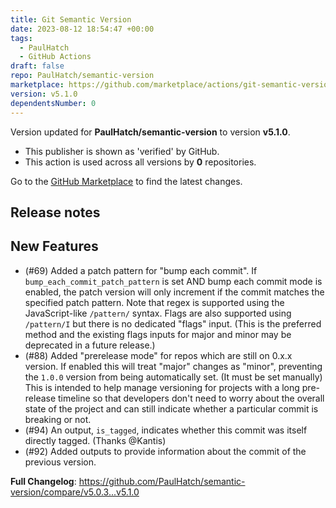 ```yaml
---
title: Git Semantic Version
date: 2023-08-12 18:54:47 +00:00
tags:
  - PaulHatch
  - GitHub Actions
draft: false
repo: PaulHatch/semantic-version
marketplace: https://github.com/marketplace/actions/git-semantic-version
version: v5.1.0
dependentsNumber: 0
---
```



Version updated for **PaulHatch/semantic-version** to version **v5.1.0**.
- This publisher is shown as 'verified' by GitHub.
- This action is used across all versions by **0** repositories.

Go to the [GitHub Marketplace](https://github.com/marketplace/actions/git-semantic-version) to find the latest changes.

## Release notes

## New Features
- (#69) Added a patch pattern for "bump each commit". If `bump_each_commit_patch_pattern` is set AND bump each commit mode is enabled, the patch version will only increment if the commit matches the specified patch pattern. Note that regex is supported using the JavaScript-like `/pattern/` syntax. Flags are also supported using `/pattern/I` but there is no dedicated "flags" input. (This is the preferred method and the existing flags inputs for major and minor may be deprecated in a future release.)
- (#88) Added "prerelease mode" for repos which are still on 0.x.x version. If enabled this will treat "major" changes as "minor", preventing the `1.0.0` version from being automatically set. (It must be set manually) This is intended to help manage versioning for projects with a long pre-release timeline so that developers don't need to worry about the overall state of the project and can still indicate whether a particular commit is breaking or not.
- (#94) An output, `is_tagged`, indicates whether this commit was itself directly tagged. (Thanks @Kantis)
- (#92) Added outputs to provide information about the commit of the previous version.

**Full Changelog**: https://github.com/PaulHatch/semantic-version/compare/v5.0.3...v5.1.0

